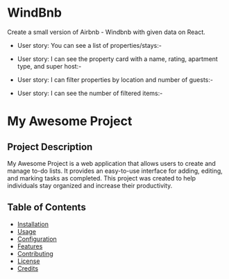 # WindBnb

Create a small version of Airbnb - Windbnb with given data on React.

* User story: You can see a list of properties/stays:-

* User story: I can see the property card with a name, rating, apartment type, and super host:-
  
* User story: I can filter properties by location and number of guests:-
  
* User story: I can see the number of filtered items:-


# My Awesome Project

## Project Description

My Awesome Project is a web application that allows users to create and manage to-do lists. It provides an easy-to-use interface for adding, editing, and marking tasks as completed. This project was created to help individuals stay organized and increase their productivity.

## Table of Contents

- [Installation](#installation)
- [Usage](#usage)
- [Configuration](#configuration)
- [Features](#features)
- [Contributing](#contributing)
- [License](#license)
- [Credits](#credits)
